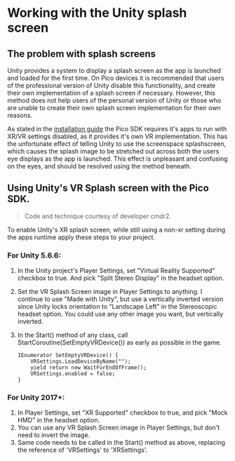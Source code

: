 # Working with the Unity splash screen

## The problem with splash screens

Unity provides a system to display a splash screen as the app is launched and loaded for the first time. On Pico devices it is recommended that users of the professional version of Unity disable this functionality, and create their own implementation of a splash screen if necessary. However, this method does not help users of the personal version of Unity or those who are unable to create their own splash screen implementation for their own reasons.

As stated in the [installation guide](/docs/pico-vr-unity-sdk-installation.md) the Pico SDK requires it's apps to run with XR/VR settings disabled, as it provides it's own VR implementation. This has the unfortunate effect of telling Unity to use the screenspace splashscreen, which causes the splash image to be stretched out across both the users eye displays as the app is launched. This effect is unpleasant and confusing on the eyes, and should be resolved using the method beneath.

## Using Unity's VR Splash screen with the Pico SDK.

> Code and technique courtesy of developer cmdr2.

To enable Unity's XR splash screen, while still using a non-xr setting during the apps runtime apply these steps to your project.

### For Unity 5.6.6:
1.  In the Unity project's Player Settings, set "Virtual Reality Supported" checkbox to true. And pick "Split Stereo Display" in the headset option.
2.  Set the VR Splash Screen image in Player Settings to anything. I continue to use "Made with Unity", but use a vertically inverted version since Unity locks orientation to "Landscape Left" in the Stereoscopic headset option. You could use any other image you want, but vertically inverted.
3.  In the Start() method of any class, call StartCoroutine(SetEmptyVRDevice()) as early as possible in the game.

        IEnumerator SetEmptyVRDevice() {
            VRSettings.LoadDeviceByName("");
            yield return new WaitForEndOfFrame();
            VRSettings.enabled = false;
        }

### For Unity 2017+:
1.  In Player Settings, set "XR Supported" checkbox to true, and pick "Mock HMD" in the headset option.
2.  You can use any VR Splash Screen image in Player Settings, but don't need to invert the image.
3.  Same code needs to be called in the Start() method as above, replacing the reference of 'VRSettings' to 'XRSettings'.
